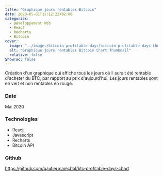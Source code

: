 ```yaml
---
title: "Graphique jours rentables Bitcoin"
date: 2020-05-01T12:12:22+02:00
categories:
  - Développement Web
  - React
  - Recharts
  - Bitcoin
cover:
  image: "../images/bitcoin-profitable-days/bitcoin-profitable-days-thumbnail.gif"
  alt: "Graphique jours rentables Bitcoin Chart Thumbnail"
  relative: false
ShowToc: false
---
```


Création d'un graphique qui affiche tous les jours où il aurait été rentable d'acheter du BTC, par rapport au prix d'aujourd'hui. Les jours rentables sont en vert et non rentables en rouge.

### Date

Mai 2020

### Technologies

- React
- Javascript
- Recharts
- Bitcoin API

### Github

https://github.com/gautiermarechal/btc-profitable-days-chart
